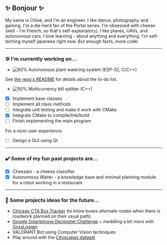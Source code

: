 ## ✨ Bonjour ✨

My name is Chloé, and I'm an engineer. I like dance, photography and gaming. I'm a die-hard fan of the Portal series. I'm obsessed with cheese (well - I'm French, so that's self-explanatory). I like planes, UAVs, and autonomous cars. I love learning - about anything and everything. I'm self-teching myself japanese right now. But enough facts, more code:

___

### :gear: I'm currently working on...
- ![60%](https://progress-bar.dev/60) Autonomous plant watering system (ESP-32, C/C++)

See [the repo's README](https://github.com/niwya/autonomous-plant-watering) for details about the to-do list.  

- ![50%](https://progress-bar.dev/50) Multicurrency bill splitter (C++)
- [X] Implement base classes
- [ ] Implement all class methods
- [ ] Integrate unit testing and make it work with CMake
- [X] Integrate CMake to compile/link/build
- [ ] Finish implementing the main program

For a nicer user experience:
- [ ] Design a GUI using Qt

___

### :heavy_check_mark: Some of my fun past projects are...
- [x] Cheezam - a cheese classifier
- [x] Autonomous Waiter - a knowledge base and minimal planning module for a robot working in a restaurant

___

### :thought_balloon: Some projects ideas for the future...
- [Chicago CTA Bus Tracker](https://www.transitchicago.com/developers/) (to know buses alternate routes when there is roadwork planned on their usual path)
- [Google Smartphone Decimeter Challenge](https://www.kaggle.com/competitions/smartphone-decimeter-2022) + meddling a bit more with [GnssLogger](https://play.google.com/store/apps/details?id=com.google.android.apps.location.gps.gnsslogger)
- VALORANT Bot using Computer Vision techniques
- Play around with the [Cityscapes dataset](https://www.cityscapes-dataset.com/)

<!--
**niwya/niwya** is a ✨ _special_ ✨ repository because its `README.md` (this file) appears on your GitHub profile.

Here are some ideas to get you started:

- 🔭 I’m currently working on ...
- 🌱 I’m currently learning ...
- 👯 I’m looking to collaborate on ...
- 🤔 I’m looking for help with ...
- 💬 Ask me about ...
- 📫 How to reach me: ...
- 😄 Pronouns: ...
- ⚡ Fun fact: ...
-->
